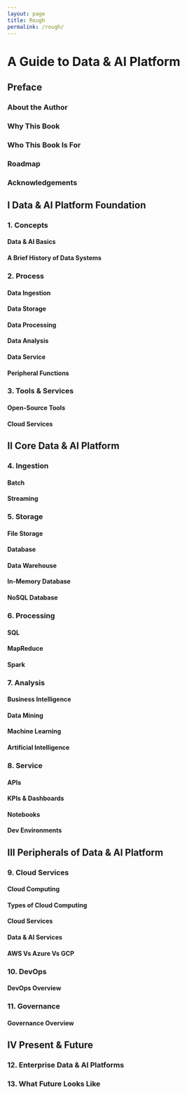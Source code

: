 ```yaml
---
layout: page
title: Rough
permalink: /rough/
---
```


# A Guide to Data & AI Platform

## Preface
### About the Author
### Why This Book
### Who This Book Is For
### Roadmap
### Acknowledgements

## I Data & AI Platform Foundation
### 1. Concepts
#### Data & AI Basics
#### A Brief History of Data Systems

### 2. Process
#### Data Ingestion
#### Data Storage
#### Data Processing
#### Data Analysis
#### Data Service
#### Peripheral Functions

### 3. Tools & Services
#### Open-Source Tools
#### Cloud Services

## II Core Data & AI Platform 
### 4. Ingestion
#### Batch
#### Streaming

### 5. Storage
#### File Storage
#### Database
#### Data Warehouse
#### In-Memory Database
#### NoSQL Database

### 6. Processing
#### SQL
#### MapReduce
#### Spark

### 7. Analysis
#### Business Intelligence
#### Data Mining
#### Machine Learning
#### Artificial Intelligence

### 8. Service
#### APIs
#### KPIs & Dashboards
#### Notebooks
#### Dev Environments

## III Peripherals of Data & AI Platform
### 9. Cloud Services
#### Cloud Computing
#### Types of Cloud Computing
#### Cloud Services
#### Data & AI Services
#### AWS Vs Azure Vs GCP

### 10. DevOps
#### DevOps Overview

### 11. Governance
#### Governance Overview

## IV Present & Future
### 12. Enterprise Data & AI Platforms
### 13. What Future Looks Like

